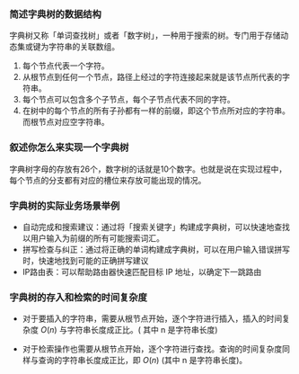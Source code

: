 ### 简述字典树的数据结构

字典树又称「单词查找树」或者「数字树」，一种用于搜索的树。专门用于存储动态集或键为字符串的关联数组。

1. 每个节点代表一个字符。
2. 从根节点到任何一个节点，路径上经过的字符连接起来就是该节点所代表的字符串。
3. 每个节点可以包含多个子节点，每个子节点代表不同的字符。
4. 在树中的每个节点的所有子孙都有一样的前缀，即这个节点所对应的字符串。而根节点对应空字符串。

### 叙述你怎么来实现一个字典树

字典树字母的存放有26个，数字树的话就是10个数字。也就是说在实现过程中，每个节点的分支都有对应的槽位来存放可能出现的情况。

### 字典树的实际业务场景举例
- 自动完成和搜索建议：通过将「搜索关键字」构建成字典树，可以快速地查找以用户输入为前缀的所有可能搜索词汇。
- 拼写检查与纠正：通过将正确的单词构建成字典树，可以在用户输入错误拼写时，快速地找到可能的正确拼写建议
- IP路由表：可以帮助路由器快速匹配目标 IP 地址，以确定下一跳路由

### 字典树的存入和检索的时间复杂度
- 对于要插入的字符串，需要从根节点开始，逐个字符进行插入，插入的时间复杂度 $O(n)$ 与字符串长度成正比。(
  其中 n 是字符串长度)

- 对于检索操作也需要从根节点开始，逐个字符进行查找。查询的时间复杂度同样与查询的字符串长度成正比，即
  $O(n)$ (其中 n 是字符串长度)。